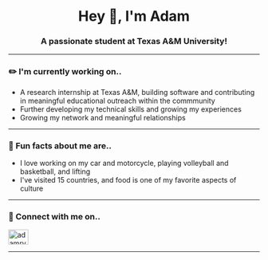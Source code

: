 <h1 align="center">Hey 👋, I'm Adam</h1>
<h3 align="center">A passionate student at Texas A&M University!</h3>

---

<h3 align="left">✏️ I'm currently working on..</h3>
<ul>
    <li>A research internship at Texas A&M, building software and contributing in meaningful educational outreach within the commmunity</li>
    <li>Further developing my technical skills and growing my experiences</li>
    <li>Growing my network and meaningful relationships</li>
</ul>

---

<h3 align="left">💫 Fun facts about me are..</h3>
<ul>
    <li>I love working on my car and motorcycle, playing volleyball and basketball, and lifting</li>
    <li>I've visited 15 countries, and food is one of my favorite aspects of culture</li>
</ul>

---

<h3 align="left">🔌 Connect with me on..</h3>
<p align="left">
<a href="https://linkedin.com/in/adamryu" target="blank"><img align="center" src="https://raw.githubusercontent.com/rahuldkjain/github-profile-readme-generator/master/src/images/icons/Social/linked-in-alt.svg" alt="adamryu" height="30" width="40" /></a>
</p>

---
